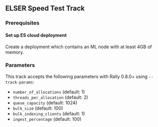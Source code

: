## ELSER Speed Test Track

### Prerequisites
#### Set up ES cloud deployment
Create a deployment which contains an ML node with at least 4GB of memory.

### Parameters
This track accepts the following parameters with Rally 0.8.0+ using `--track-params`:
* `number_of_allocations` (default: 1)
* `threads_per_allocation` (default: 2)
* `queue_capacity` (default: 1024)
* `bulk_size` (default: 100)
* `bulk_indexing_clients` (default: 1)
* `ingest_percentage` (default: 100)

